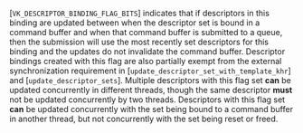 [`VK_DESCRIPTOR_BINDING_FLAG_BITS`] indicates that if
descriptors in this binding are updated between when the descriptor set
is bound in a command buffer and when that command buffer is submitted
to a queue, then the submission will use the most recently set
descriptors for this binding and the updates do not invalidate the
command buffer.
Descriptor bindings created with this flag are also partially exempt
from the external synchronization requirement in
[`update_descriptor_set_with_template_khr`] and
[`update_descriptor_sets`].
Multiple descriptors with this flag set  **can**  be updated concurrently in
different threads, though the same descriptor  **must**  not be updated
concurrently by two threads.
Descriptors with this flag set  **can**  be updated concurrently with the set
being bound to a command buffer in another thread, but not concurrently
with the set being reset or freed.